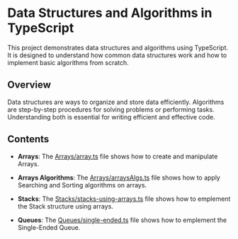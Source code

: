 # Data Structures and Algorithms in TypeScript

This project demonstrates data structures and algorithms using TypeScript. It is designed to understand how common data structures work and how to implement basic algorithms from scratch.

## Overview

Data structures are ways to organize and store data efficiently. Algorithms are step-by-step procedures for solving problems or performing tasks. Understanding both is essential for writing efficient and effective code.

## Contents

- **Arrays**: The [Arrays/array.ts](Arrays/array.ts) file shows how to create and manipulate Arrays.

- **Arrays Algorithms**: The [Arrays/arraysAlgs.ts](Arrays/arraysAlgs.ts) file shows how to apply Searching and Sorting algorithms on arrays.

- **Stacks**: The [Stacks/stacks-using-arrays.ts](Stacks/stacks-using-arrays.ts) file shows how to emplement the Stack structure using arrays.

- **Queues**: The [Queues/single-ended.ts](Queues/single-ended.ts) file shows how to emplement the Single-Ended Queue.
